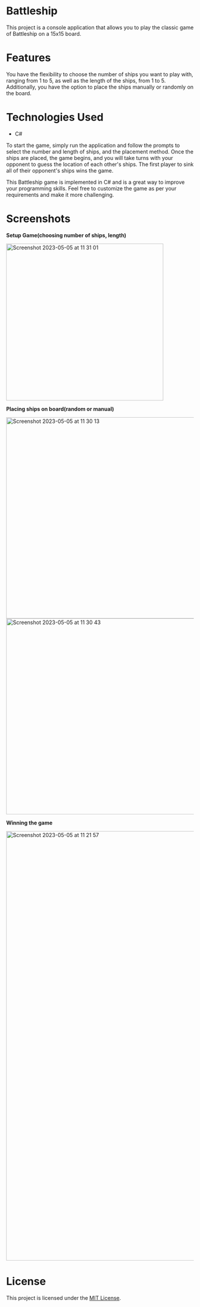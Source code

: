 
# Battleship

This project is a console application that allows you to play the classic game of Battleship on a 15x15 board. 

# Features

You have the flexibility to choose the number of ships you want to play with, ranging from 1 to 5, as well as the length of the ships, from 1 to 5.
Additionally, you have the option to place the ships manually or randomly on the board.

# Technologies Used

- C#

To start the game, simply run the application and follow the prompts to select the number and length of ships, and the placement method. Once the ships are placed, the game begins, and you will take turns with your opponent to guess the location of each other's ships. The first player to sink all of their opponent's ships wins the game.

This Battleship game is implemented in C# and is a great way to improve your programming skills. Feel free to customize the game as per your requirements and make it more challenging.

# Screenshots

**Setup Game(choosing number of ships, length)**

<img width="422" alt="Screenshot 2023-05-05 at 11 31 01" src="https://user-images.githubusercontent.com/101947079/236416097-a480a9e5-272a-4e85-8553-13c9623dd366.png">

**Placing ships on board(random or manual)**

<img width="541" alt="Screenshot 2023-05-05 at 11 30 13" src="https://user-images.githubusercontent.com/101947079/236416308-d37d7e95-4f86-4ff6-89d3-231dc2c5770c.png">

<img width="527" alt="Screenshot 2023-05-05 at 11 30 43" src="https://user-images.githubusercontent.com/101947079/236416359-d7edc3bb-97c6-4479-8571-86c9221e0a17.png">

**Winning the game**

<img width="1155" alt="Screenshot 2023-05-05 at 11 21 57" src="https://user-images.githubusercontent.com/101947079/236416711-73c1405b-0c92-4b0a-bf32-8ababd7a509e.png">


# License
This project is licensed under the [MIT License](https://choosealicense.com/licenses/mit/).
